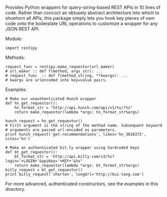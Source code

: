 Provides Python wrappers for query-string-based REST APIs in 10 lines of code. Rather than concoct an obtusely abstract architecture into which to shoehorn all APIs, this package simply lets you hook key pieces of own code onto the boilerplate URL operations to customize a wrapper for any JSON REST API.

Module:

    import restipy

Methods:

    request_func = restipy.make_requestor(url_maker)
    # url_maker :: def f(method, args_str): ...
    # request_func  :: def f(method_string, **kwargs): ...
    # kwargs are urlencoded into key=value pairs.

Examples:

    # Make our unauthenticated Hunch wrapper
    def hn_get_requestor():
        hn_format_str = "http://api.hunch.com/api/v1/%s/?%s"
        return make_requestor(lambda *args: hn_format_str%args)

    hunch_request = hn_get_requestor()
    # First argument is the string of the method name. Subsequent keyword
    # arguments are passed url-encoded as parameters.
    print hunch_request('get-recommendations', likes='hn_3018373', sites='hn')    

    # Make an authenticated bit.ly wrapper using hardcoded keys
    def bt_get_requestor():
        bt_format_str = 'http://api.bitly.com/v3/%s?login='+LOGIN+'&apiKey='+KEY+'&%s"
        return make_requestor(lambda *args: bt_format_str%args)
    bitly_request = bt_get_requestor()
    print bitly_request('shorten', longUrl='http://kui-tang.com')

For more advanced, authenticated constructors, see the examples in this directory.
